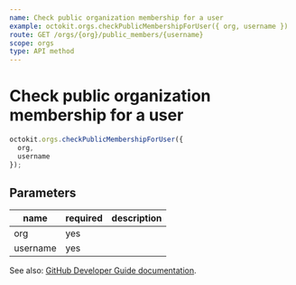 ```yaml
---
name: Check public organization membership for a user
example: octokit.orgs.checkPublicMembershipForUser({ org, username })
route: GET /orgs/{org}/public_members/{username}
scope: orgs
type: API method
---
```


# Check public organization membership for a user

```js
octokit.orgs.checkPublicMembershipForUser({
  org,
  username
});
```

## Parameters

<table>
  <thead>
    <tr>
      <th>name</th>
      <th>required</th>
      <th>description</th>
    </tr>
  </thead>
  <tbody>
    <tr><td>org</td><td>yes</td><td>

</td></tr>
<tr><td>username</td><td>yes</td><td>

</td></tr>
  </tbody>
</table>

See also: [GitHub Developer Guide documentation](https://docs.github.com/rest/reference/orgs#check-public-organization-membership-for-a-user).
